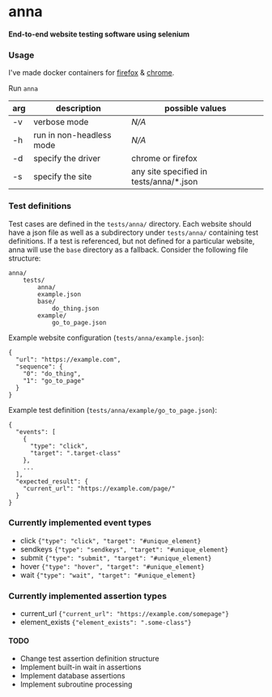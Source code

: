 # anna
**End-to-end website testing software using selenium**

### Usage
I've made docker containers for [firefox](https://github.com/patrikpihlstrom/docker-anna-firefox) & [chrome](https://github.com/patrikpihlstrom/docker-anna-chrome).

Run ```anna```

| arg | description             |possible values|
|-----|-------------------------|---------------|
| -v  | verbose mode            |*N/A*|
| -h  | run in non-headless mode|*N/A*|
| -d  | specify the driver      |chrome or firefox|
| -s  | specify the site        |any site specified in tests/anna/*.json|

### Test definitions
Test cases are defined in the ```tests/anna/``` directory. Each website should have
a json file as well as a subdirectory under ```tests/anna/``` containing test definitions.
If a test is referenced, but not defined for a particular website,
anna will use the ```base``` directory as a fallback.
Consider the following file structure:
```
anna/
    tests/
    	anna/
		example.json
		base/
			do_thing.json
		example/
			go_to_page.json
```

Example website configuration (```tests/anna/example.json```):
```
{
  "url": "https://example.com",
  "sequence": {
    "0": "do_thing",
    "1": "go_to_page"
  }
}
```
Example test definition (```tests/anna/example/go_to_page.json```):
```
{
  "events": [
    {
      "type": "click",
      "target": ".target-class"
    },
    ...
  ],
  "expected_result": {
    "current_url": "https://example.com/page/"
  }
}
```

### Currently implemented event types
* click ```{"type": "click", "target": "#unique_element}```
* sendkeys ```{"type": "sendkeys", "target": "#unique_element}```
* submit ```{"type": "submit", "target": "#unique_element}```
* hover ```{"type": "hover", "target": "#unique_element}```
* wait ```{"type": "wait", "target": "#unique_element}```

### Currently implemented assertion types
* current_url ```{"current_url": "https://example.com/somepage"}```
* element_exists ```{"element_exists": ".some-class"}```

#### TODO
* Change test assertion definition structure
* Implement built-in wait in assertions
* Implement database assertions
* Implement subroutine processing
